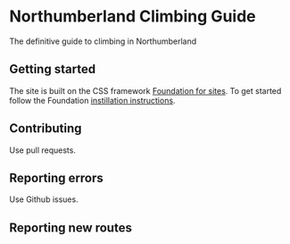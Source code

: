 # Northumberland Climbing Guide
The definitive guide to climbing in Northumberland

## Getting started
The site is built on the CSS framework [Foundation for sites](http://foundation.zurb.com/). To get started follow the Foundation [instillation instructions](http://foundation.zurb.com/sites/docs/installation.html).

## Contributing
Use pull requests.

## Reporting errors
Use Github issues.

## Reporting new routes
